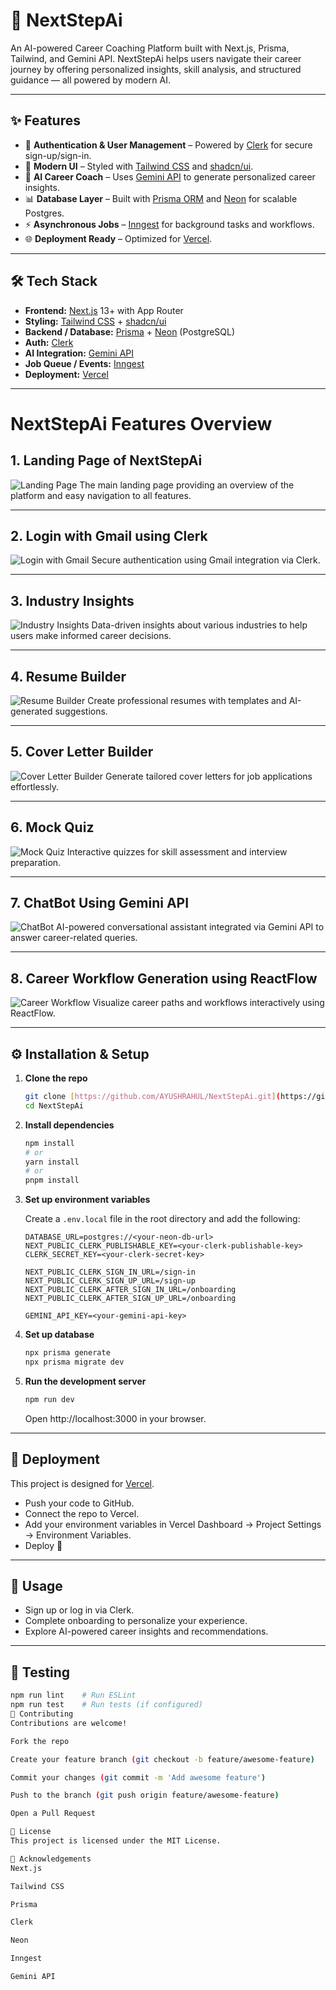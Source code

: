 # 🚀 NextStepAi

An AI-powered Career Coaching Platform built with Next.js, Prisma, Tailwind, and Gemini API. NextStepAi helps users navigate their career journey by offering personalized insights, skill analysis, and structured guidance — all powered by modern AI.

---

## ✨ Features

-   🔐 **Authentication & User Management** – Powered by [Clerk](https://clerk.com/) for secure sign-up/sign-in.
-   🎨 **Modern UI** – Styled with [Tailwind CSS](https://tailwindcss.com/) and [shadcn/ui](https://ui.shadcn.com/).
-   🧠 **AI Career Coach** – Uses [Gemini API](https://ai.google.dev/) to generate personalized career insights.
-   📊 **Database Layer** – Built with [Prisma ORM](https://www.prisma.io/) and [Neon](https://neon.tech/) for scalable Postgres.
-   ⚡ **Asynchronous Jobs** – [Inngest](https://www.inngest.com/) for background tasks and workflows.
-   🌐 **Deployment Ready** – Optimized for [Vercel](https://vercel.com/).

---

## 🛠️ Tech Stack

-   **Frontend:** [Next.js](https://nextjs.org/) 13+ with App Router
-   **Styling:** [Tailwind CSS](https://tailwindcss.com/) + [shadcn/ui](https://ui.shadcn.com/)
-   **Backend / Database:** [Prisma](https://www.prisma.io/) + [Neon](https://neon.tech/) (PostgreSQL)
-   **Auth:** [Clerk](https://clerk.com/)
-   **AI Integration:** [Gemini API](https://ai.google.dev/)
-   **Job Queue / Events:** [Inngest](https://www.inngest.com/)
-   **Deployment:** [Vercel](https://vercel.com/)

---

# NextStepAi Features Overview

## 1. Landing Page of NextStepAi
![Landing Page](./new/1.png)
The main landing page providing an overview of the platform and easy navigation to all features.

---

## 2. Login with Gmail using Clerk
![Login with Gmail](./new/2.png)
Secure authentication using Gmail integration via Clerk.

---

## 3. Industry Insights
![Industry Insights](./new/3.png)
Data-driven insights about various industries to help users make informed career decisions.

---

## 4. Resume Builder
![Resume Builder](./new/4.png)
Create professional resumes with templates and AI-generated suggestions.

---

## 5. Cover Letter Builder
![Cover Letter Builder](./new/5.png)
Generate tailored cover letters for job applications effortlessly.

---

## 6. Mock Quiz
![Mock Quiz](./new/6.png)
Interactive quizzes for skill assessment and interview preparation.

---

## 7. ChatBot Using Gemini API
![ChatBot](./new/7.png)
AI-powered conversational assistant integrated via Gemini API to answer career-related queries.

---

## 8. Career Workflow Generation using ReactFlow
![Career Workflow](./new/8.png)
Visualize career paths and workflows interactively using ReactFlow.

---

## ⚙️ Installation & Setup

1.  **Clone the repo**
    ```sh
    git clone [https://github.com/AYUSHRAHUL/NextStepAi.git](https://github.com/AYUSHRAHUL/NextStepAi.git)
    cd NextStepAi
    ```

2.  **Install dependencies**
    ```sh
    npm install
    # or
    yarn install
    # or
    pnpm install
    ```

3.  **Set up environment variables**

    Create a `.env.local` file in the root directory and add the following:
    ```env
    DATABASE_URL=postgres://<your-neon-db-url>
    NEXT_PUBLIC_CLERK_PUBLISHABLE_KEY=<your-clerk-publishable-key>
    CLERK_SECRET_KEY=<your-clerk-secret-key>

    NEXT_PUBLIC_CLERK_SIGN_IN_URL=/sign-in
    NEXT_PUBLIC_CLERK_SIGN_UP_URL=/sign-up
    NEXT_PUBLIC_CLERK_AFTER_SIGN_IN_URL=/onboarding
    NEXT_PUBLIC_CLERK_AFTER_SIGN_UP_URL=/onboarding

    GEMINI_API_KEY=<your-gemini-api-key>
    ```

4.  **Set up database**
    ```sh
    npx prisma generate
    npx prisma migrate dev
    ```

5.  **Run the development server**
    ```sh
    npm run dev
    ```

    Open http://localhost:3000 in your browser.

---

## 🚀 Deployment

This project is designed for [Vercel](https://vercel.com/).

-   Push your code to GitHub.
-   Connect the repo to Vercel.
-   Add your environment variables in Vercel Dashboard → Project Settings → Environment Variables.
-   Deploy 🎉

---

## 📖 Usage

-   Sign up or log in via Clerk.
-   Complete onboarding to personalize your experience.
-   Explore AI-powered career insights and recommendations.

---

## 🧪 Testing

```sh
npm run lint    # Run ESLint
npm run test    # Run tests (if configured)
🤝 Contributing
Contributions are welcome!

Fork the repo

Create your feature branch (git checkout -b feature/awesome-feature)

Commit your changes (git commit -m 'Add awesome feature')

Push to the branch (git push origin feature/awesome-feature)

Open a Pull Request

📜 License
This project is licensed under the MIT License.

🙌 Acknowledgements
Next.js

Tailwind CSS

Prisma

Clerk

Neon

Inngest

Gemini API
